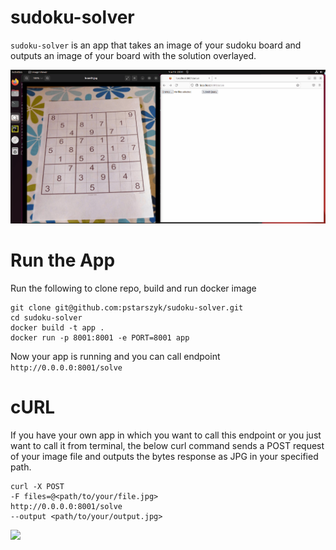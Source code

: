 # sudoku-solver

`sudoku-solver` is an app that takes an image of your sudoku board and outputs an image of your board with the solution overlayed.

![](https://github.com/pstarszyk/sudoku-solver/blob/main/docs/gifs/solver.gif)

# Run the App

Run the following to clone repo, build and run docker image

```
git clone git@github.com:pstarszyk/sudoku-solver.git
cd sudoku-solver
docker build -t app .
docker run -p 8001:8001 -e PORT=8001 app
```

Now your app is running and you can call endpoint `http://0.0.0.0:8001/solve`

# cURL

If you have your own app in which you want to call this endpoint or you just want to call it from terminal, the below curl command sends a POST request of your image file and outputs the bytes response as JPG in your specified path. 

```
curl -X POST 
-F files=@<path/to/your/file.jpg>
http://0.0.0.0:8001/solve
--output <path/to/your/output.jpg>
```

![](https://github.com/pstarszyk/sudoku-solver/blob/main/docs/gifs/curl.gif)
